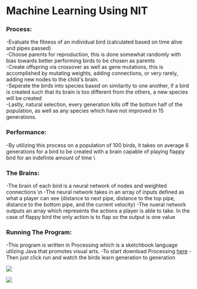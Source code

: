 # Machine Learning Using NIT
### Process:
-Evaluate the fitness of an individual bird (calculated based on time alive and pipes passed) \
-Choose parents for reproduction, this is done somewhat randomly with bias towards better performing birds to be chosen as parents \
-Create offspring via crossover as well as gene mutations, this is accomplished by mutating weights, adding connections, or very rarely, adding new nodes to the child's brain. \
-Seperate the birds into species based on similarity to one another, if a bird is created such that its brain is too different from the others, a new species will be created \
-Lastly, natural selection, every generation kills off the bottom half of the population, as well as any species which have not improved in 15 generations.

### Performance:
-By utilizing this process on a population of 100 birds, it takes on average 6 generations for a bird to be created with a brain capable of playing flappy bird for an indefinte amount of time \

### The Brains:
-The brain of each bird is a neural network of nodes and weighted connections \n
-The neural network takes in an array of inputs defined as what a player can see (distance to next pipe, distance to the top pipe, distance to the bottom pipe, and the current velocity)
-The nueral network outputs an array which represents the actions a player is able to take. In the case of flappy bird the only action is to flap so the output is one value

### Running The Program:
-This program is written in Processing which is a sketchbook language utilzing Java that promotes visual arts. 
-To start download Processing  [here](https://processing.org/download "here")
-Then just click run and watch the birds learn generation to generation

![](https://cdn.discordapp.com/attachments/815292647715504140/907857848476786729/unknown.png)

![](https://cdn.discordapp.com/attachments/815292647715504140/907858923774705664/unknown.png)
